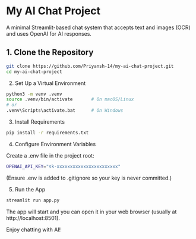 # My AI Chat Project

A minimal Streamlit-based chat system that accepts text and images (OCR) and uses OpenAI for AI responses.

## 1. Clone the Repository

```bash
git clone https://github.com/Priyansh-14/my-ai-chat-project.git
cd my-ai-chat-project
```

2. Set Up a Virtual Environment

```bash
python3 -m venv .venv
source .venv/bin/activate       # On macOS/Linux
# or
.venv\Scripts\activate.bat      # On Windows
```

3. Install Requirements

```bash
pip install -r requirements.txt
```

4. Configure Environment Variables

Create a .env file in the project root:

```bash
OPENAI_API_KEY="sk-xxxxxxxxxxxxxxxxxxxxxxx"
```

(Ensure .env is added to .gitignore so your key is never committed.)

5. Run the App

```bash
streamlit run app.py
```

The app will start and you can open it in your web browser (usually at http://localhost:8501).

Enjoy chatting with AI!
